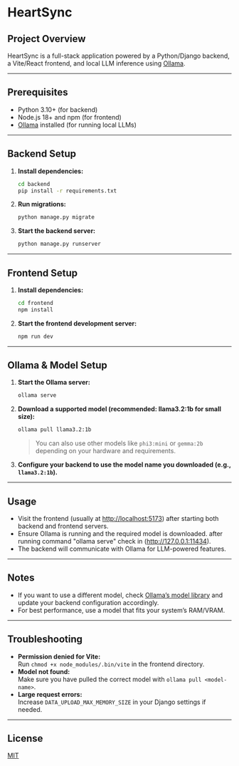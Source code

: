 # HeartSync

## Project Overview

HeartSync is a full-stack application powered by a Python/Django backend, a Vite/React frontend, and local LLM inference using [Ollama](https://ollama.com/).

---

## Prerequisites

- Python 3.10+ (for backend)
- Node.js 18+ and npm (for frontend)
- [Ollama](https://ollama.com/download) installed (for running local LLMs)

---

## Backend Setup

1. **Install dependencies:**
    ```bash
    cd backend
    pip install -r requirements.txt
    ```

2. **Run migrations:**
    ```bash
    python manage.py migrate
    ```

3. **Start the backend server:**
    ```bash
    python manage.py runserver
    ```

---

## Frontend Setup

1. **Install dependencies:**
    ```bash
    cd frontend
    npm install
    ```

2. **Start the frontend development server:**
    ```bash
    npm run dev
    ```

---

## Ollama & Model Setup

1. **Start the Ollama server:**
    ```bash
    ollama serve
    ```

2. **Download a supported model (recommended: llama3.2:1b for small size):**
    ```bash
    ollama pull llama3.2:1b
    ```
    > You can also use other models like `phi3:mini` or `gemma:2b` depending on your hardware and requirements.

3. **Configure your backend to use the model name you downloaded (e.g., `llama3.2:1b`).**

---

## Usage

- Visit the frontend (usually at [http://localhost:5173](http://localhost:5173)) after starting both backend and frontend servers.
- Ensure Ollama is running and the required model is downloaded. after running command "ollama serve" check in (http://127.0.0.1:11434).
- The backend will communicate with Ollama for LLM-powered features.

---

## Notes

- If you want to use a different model, check [Ollama’s model library](https://ollama.com/library) and update your backend configuration accordingly.
- For best performance, use a model that fits your system’s RAM/VRAM.

---

## Troubleshooting

- **Permission denied for Vite:**  
  Run `chmod +x node_modules/.bin/vite` in the frontend directory.
- **Model not found:**  
  Make sure you have pulled the correct model with `ollama pull <model-name>`.
- **Large request errors:**  
  Increase `DATA_UPLOAD_MAX_MEMORY_SIZE` in your Django settings if needed.

---

## License

[MIT](LICENSE)
